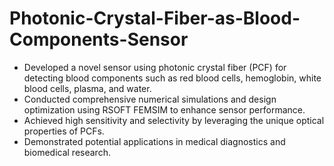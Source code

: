 # Photonic-Crystal-Fiber-as-Blood-Components-Sensor

* Developed a novel sensor using photonic crystal fiber (PCF) for detecting blood components such as red blood cells, hemoglobin, white blood cells, plasma, and water.
* Conducted comprehensive numerical simulations and design optimization using RSOFT FEMSIM to enhance sensor performance.
* Achieved high sensitivity and selectivity by leveraging the unique optical properties of PCFs.
* Demonstrated potential applications in medical diagnostics and biomedical research.
